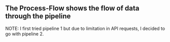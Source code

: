 ## The Process-Flow shows the flow of data through the pipeline

NOTE: I first tried pipeline 1 but due to limitation in API requests, I decided to go with pipeline 2.
